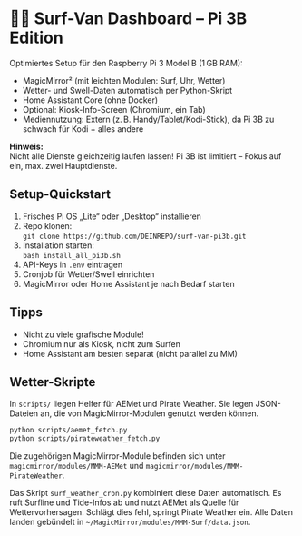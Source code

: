 # 🏄‍♂️ Surf-Van Dashboard – Pi 3B Edition

Optimiertes Setup für den Raspberry Pi 3 Model B (1 GB RAM):

- MagicMirror² (mit leichten Modulen: Surf, Uhr, Wetter)
- Wetter- und Swell-Daten automatisch per Python-Skript
- Home Assistant Core (ohne Docker)
- Optional: Kiosk-Info-Screen (Chromium, ein Tab)
- Mediennutzung: Extern (z. B. Handy/Tablet/Kodi-Stick), da Pi 3B zu schwach für Kodi + alles andere

**Hinweis:**  
Nicht alle Dienste gleichzeitig laufen lassen! Pi 3B ist limitiert – Fokus auf ein, max. zwei Hauptdienste.

## **Setup-Quickstart**

1. Frisches Pi OS „Lite“ oder „Desktop“ installieren  
2. Repo klonen:  
   `git clone https://github.com/DEINREPO/surf-van-pi3b.git`
3. Installation starten:  
   `bash install_all_pi3b.sh`
4. API-Keys in `.env` eintragen  
5. Cronjob für Wetter/Swell einrichten  
6. MagicMirror oder Home Assistant je nach Bedarf starten

## **Tipps**
- Nicht zu viele grafische Module!
- Chromium nur als Kiosk, nicht zum Surfen
- Home Assistant am besten separat (nicht parallel zu MM)

## Wetter-Skripte

In `scripts/` liegen Helfer für AEMet und Pirate Weather. Sie legen JSON-Dateien an,
die von MagicMirror-Modulen genutzt werden können.

```bash
python scripts/aemet_fetch.py
python scripts/pirateweather_fetch.py
```

Die zugehörigen MagicMirror-Module befinden sich unter
`magicmirror/modules/MMM-AEMet` und `magicmirror/modules/MMM-PirateWeather`.

Das Skript `surf_weather_cron.py` kombiniert diese Daten automatisch.
Es ruft Surfline und Tide-Infos ab und nutzt AEMet als Quelle für
Wettervorhersagen. Schlägt dies fehl, springt Pirate Weather ein.
Alle Daten landen gebündelt in `~/MagicMirror/modules/MMM-Surf/data.json`.
